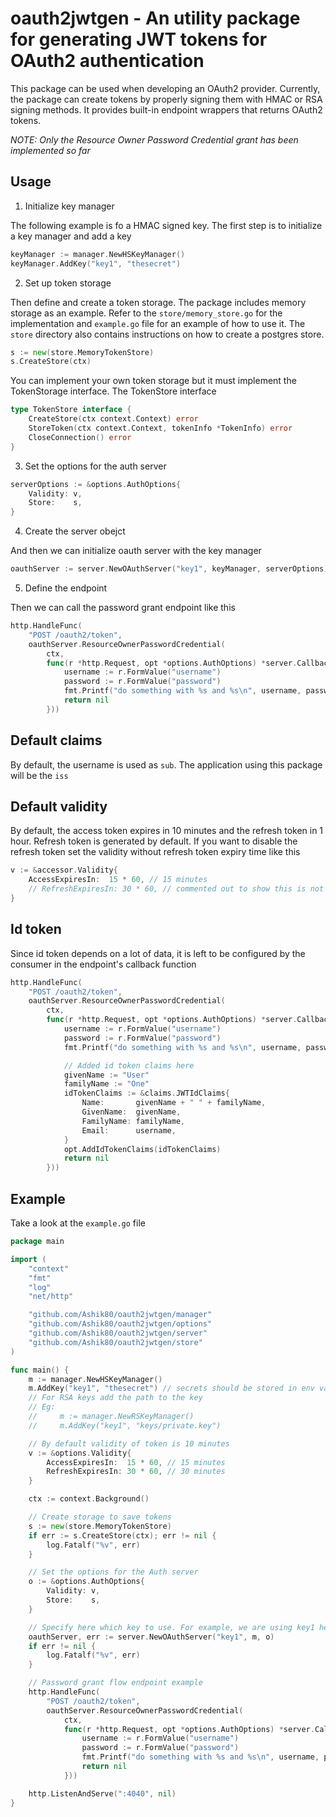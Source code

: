 # oauth2jwtgen - An utility package for generating JWT tokens for OAuth2 authentication

This package can be used when developing an OAuth2 provider. Currently, the package can create tokens by properly signing them with HMAC or RSA signing methods. It provides built-in endpoint wrappers that returns OAuth2 tokens.

*NOTE: Only the Resource Owner Password Credential grant has been implemented so far*

## Usage

1. Initialize key manager

The following example is fo a HMAC signed key. The first step is to initialize a key manager and add a key

```go
keyManager := manager.NewHSKeyManager()
keyManager.AddKey("key1", "thesecret")
```

2. Set up token storage

Then define and create a token storage. The package includes memory storage as an example. Refer to the `store/memory_store.go` for the implementation and `example.go` file for an example of how to use it. The `store` directory also contains instructions on how to create a postgres store.

```go
s := new(store.MemoryTokenStore)
s.CreateStore(ctx)
```

You can implement your own token storage but it must implement the TokenStorage interface. The TokenStore interface

```go
type TokenStore interface {
	CreateStore(ctx context.Context) error
	StoreToken(ctx context.Context, tokenInfo *TokenInfo) error
	CloseConnection() error
}
```

3. Set the options for the auth server

```go
serverOptions := &options.AuthOptions{
    Validity: v,
    Store:    s,
}
```

4. Create the server obejct

And then we can initialize oauth server with the key manager

```go
oauthServer := server.NewOAuthServer("key1", keyManager, serverOptions)
```

5. Define the endpoint

Then we can call the password grant endpoint like this

```go
http.HandleFunc(
    "POST /oauth2/token",
    oauthServer.ResourceOwnerPasswordCredential(
        ctx,
        func(r *http.Request, opt *options.AuthOptions) *server.CallbackError {
            username := r.FormValue("username")
            password := r.FormValue("password")
            fmt.Printf("do something with %s and %s\n", username, password)
            return nil
        }))
```

## Default claims

By default, the username is used as `sub`. The application using this package will be the `iss`

## Default validity

By default, the access token expires in 10 minutes and the refresh token in 1 hour. Refresh token is generated by default. If you want to disable the refresh token set the validity without refresh token expiry time like this

```go
v := &accessor.Validity{
    AccessExpiresIn:  15 * 60, // 15 minutes
    // RefreshExpiresIn: 30 * 60, // commented out to show this is not being used
}
```

## Id token

Since id token depends on a lot of data, it is left to be configured by the consumer in the endpoint's callback function

```go
http.HandleFunc(
    "POST /oauth2/token",
    oauthServer.ResourceOwnerPasswordCredential(
        ctx,
        func(r *http.Request, opt *options.AuthOptions) *server.CallbackError {
            username := r.FormValue("username")
            password := r.FormValue("password")
            fmt.Printf("do something with %s and %s\n", username, password)

            // Added id token claims here
            givenName := "User"
            familyName := "One"
            idTokenClaims := &claims.JWTIdClaims{
                Name:       givenName + " " + familyName,
                GivenName:  givenName,
                FamilyName: familyName,
                Email:      username,
            }
            opt.AddIdTokenClaims(idTokenClaims)
            return nil
        }))
```

## Example

Take a look at the `example.go` file

```go
package main

import (
	"context"
	"fmt"
	"log"
	"net/http"

	"github.com/Ashik80/oauth2jwtgen/manager"
	"github.com/Ashik80/oauth2jwtgen/options"
	"github.com/Ashik80/oauth2jwtgen/server"
	"github.com/Ashik80/oauth2jwtgen/store"
)

func main() {
	m := manager.NewHSKeyManager()
	m.AddKey("key1", "thesecret") // secrets should be stored in env variables
	// For RSA keys add the path to the key
	// Eg:
	//     m := manager.NewRSKeyManager()
	//     m.AddKey("key1", "keys/private.key")

	// By default validity of token is 10 minutes
	v := &options.Validity{
		AccessExpiresIn:  15 * 60, // 15 minutes
		RefreshExpiresIn: 30 * 60, // 30 minutes
	}

	ctx := context.Background()

	// Create storage to save tokens
	s := new(store.MemoryTokenStore)
	if err := s.CreateStore(ctx); err != nil {
		log.Fatalf("%v", err)
	}

	// Set the options for the Auth server
	o := &options.AuthOptions{
		Validity: v,
		Store:    s,
	}

	// Specify here which key to use. For example, we are using key1 here
	oauthServer, err := server.NewOAuthServer("key1", m, o)
	if err != nil {
		log.Fatalf("%v", err)
	}

	// Password grant flow endpoint example
	http.HandleFunc(
		"POST /oauth2/token",
		oauthServer.ResourceOwnerPasswordCredential(
			ctx,
			func(r *http.Request, opt *options.AuthOptions) *server.CallbackError {
				username := r.FormValue("username")
				password := r.FormValue("password")
				fmt.Printf("do something with %s and %s\n", username, password)
				return nil
			}))

	http.ListenAndServe(":4040", nil)
}
```
